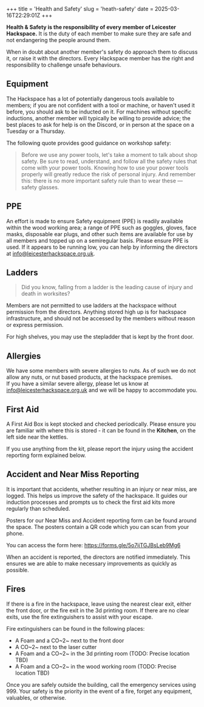 +++
title = 'Health and Safety'
slug = 'heath-safety'
date = 2025-03-16T22:29:01Z
+++

**Health & Safety is the responsibility of every member of Leicester Hackspace.** It is the duty of each member to make 
sure they are safe and not endangering the people around them.

When in doubt about another member's safety do approach them to discuss it, or raise it with the directors. Every
Hackspace member has the right and responsibility to challenge unsafe behaviours.

## Equipment
The Hackspace has a lot of potentially dangerous tools available to members; if you are not confident with a tool or 
machine, or haven't used it before, you should ask to be inducted on it. For machines without specific inductions, 
another member will typically be willing to provide advice; the best places to ask for help is on the Discord, or in 
person at the space on a Tuesday or a Thursday.

The following quote provides good guidance on workshop safety:
> Before we use any power tools, let's take a moment to talk about shop safety. Be sure to read, understand, and follow
all the safety rules that come with your power tools. Knowing how to use your power tools properly will greatly reduce
the risk of personal injury. And remember this: there is no more important safety rule than to wear these — safety
glasses.

## PPE
An effort is made to ensure Safety equipment (PPE) is readily available within the wood working area; a range of PPE 
such as goggles, gloves, face masks, disposable ear plugs, and other such items are available for use by all members and
topped up on a semiregular basis. Please ensure PPE is used. If it appears to be running low, you can help by informing
the directors at [info@leicesterhackspace.org.uk](mailto://info@leicesterhackspace.org.uk).

## Ladders
> Did you know, falling from a ladder is the leading cause of injury and death in worksites?

Members are not permitted to use ladders at the hackspace without permission from the directors. Anything stored high up
is for hackspace infrastructure, and should not be accessed by the members without reason or express permission.

For high shelves, you may use the stepladder that is kept by the front door.

## Allergies
We have some members with severe allergies to nuts. As of such we do not allow any nuts, or nut based products,
at the hackspace premises.  
If you have a similar severe allergy, please let us know at 
[info@leicesterhackspace.org.uk](mailto://info@leicesterhackspace.org.uk) and we will be happy to accommodate you.

## First Aid
A First Aid Box is kept stocked and checked periodically. Please ensure you are familiar with where this is stored - 
it can be found in the **Kitchen**, on the left side near the kettles.

If you use anything from the kit, please report the injury using the accident reporting form explained below.

## Accident and Near Miss Reporting
It is important that accidents, whether resulting in an injury or near miss, are logged. This helps us improve the 
safety of the hackspace. It guides our induction processes and prompts us to check the first aid kits more regularly 
than scheduled.

Posters for our Near Miss and Accident reporting form can be found around the space. The posters contain a QR code which
you can scan from your phone.

You can access the form here: https://forms.gle/5o7ijTGJBsLeb9Mg6

When an accident is reported, the directors are notified immediately. This ensures we are able to make necessary 
improvements as quickly as possible.

## Fires
If there is a fire in the hackspace, leave using the nearest clear exit, either the front door, or the fire exit in the 
3d printing room. If there are no clear exits, use the fire extinguishers to assist with your escape. 

Fire extinguishers can be found in the following places:
- A Foam and a CO~2~ next to the front door
- A CO~2~ next to the laser cutter
- A Foam and a CO~2~ in the 3d printing room (TODO: Precise location TBD)
- A Foam and a CO~2~ in the wood working room (TODO: Precise location TBD)

Once you are safely outside the building, call the emergency services using 999. Your safety is the priority in the 
event of a fire, forget any equipment, valuables, or otherwise.
